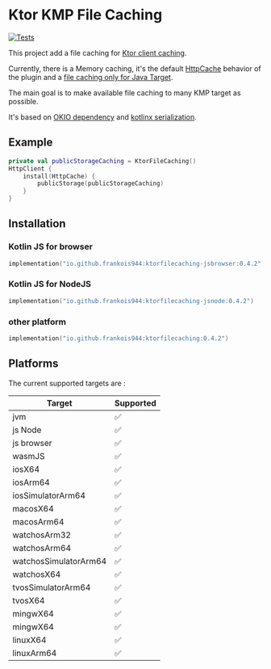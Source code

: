 # Ktor KMP File Caching
[![Tests](https://github.com/frankois944/KtorKMPFileCaching/actions/workflows/tests.yml/badge.svg)](https://github.com/frankois944/KtorKMPFileCaching/actions/workflows/tests.yml)

This project add a file caching for [Ktor client caching](https://ktor.io/docs/client-caching.html).

Currently, there is a Memory caching, it's the
default [HttpCache](https://ktor.io/docs/client-caching.html#memory_cache) behavior of the plugin and
a [file caching only for Java Target](https://ktor.io/docs/client-caching.html#persistent_cache).

The main goal is to make available file caching to many KMP target as possible.

It's based on [OKIO dependency](https://square.github.io/okio/multiplatform/)
and [kotlinx serialization](https://github.com/Kotlin/kotlinx.serialization).

## Example

```kotlin
private val publicStorageCaching = KtorFileCaching()
HttpClient {
    install(HttpCache) {
        publicStorage(publicStorageCaching)
    }
}
```

## Installation

### Kotlin JS for browser

```kotlin
implementation("io.github.frankois944:ktorfilecaching-jsbrowser:0.4.2")
```

### Kotlin JS for NodeJS

```kotlin
implementation("io.github.frankois944:ktorfilecaching-jsnode:0.4.2")
```

### other platform

```kotlin
implementation("io.github.frankois944:ktorfilecaching:0.4.2")
```

## Platforms

The current supported targets are :

| Target                | Supported |
|-----------------------|-----------|
| jvm                   | ✅         |
| js Node               | ✅         |
| js browser            | ✅         |
| wasmJS                | ✅         |
| iosX64                | ✅         |
| iosArm64              | ✅         |
| iosSimulatorArm64     | ✅         |
| macosX64              | ✅         |
| macosArm64            | ✅         |
| watchosArm32          | ✅         |
| watchosArm64          | ✅         |
| watchosSimulatorArm64 | ✅         |
| watchosX64            | ✅         |
| tvosSimulatorArm64    | ✅         |
| tvosX64               | ✅         |
| mingwX64              | ✅         |
| mingwX64              | ✅         |
| linuxX64              | ✅         |
| linuxArm64            | ✅         |
